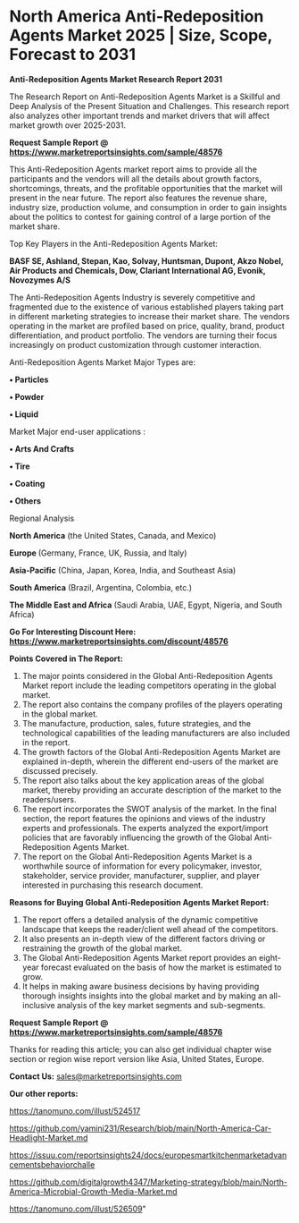 # North America Anti-Redeposition Agents Market 2025 | Size, Scope, Forecast to 2031

<strong>Anti-Redeposition Agents Market Research Report 2031</strong>

The Research Report on Anti-Redeposition Agents Market is a Skillful and Deep Analysis of the Present Situation and Challenges. This research report also analyzes other important trends and market drivers that will affect market growth over 2025-2031.

<strong>Request Sample Report @ <a href=https://www.marketreportsinsights.com/sample/48576>https://www.marketreportsinsights.com/sample/48576</a></strong>

This Anti-Redeposition Agents market report aims to provide all the participants and the vendors will all the details about growth factors, shortcomings, threats, and the profitable opportunities that the market will present in the near future. The report also features the revenue share, industry size, production volume, and consumption in order to gain insights about the politics to contest for gaining control of a large portion of the market share.

Top Key Players in the Anti-Redeposition Agents Market:

<strong>BASF SE, Ashland, Stepan, Kao, Solvay, Huntsman, Dupont, Akzo Nobel, Air Products and Chemicals, Dow, Clariant International AG, Evonik, Novozymes A/S</strong>

The Anti-Redeposition Agents Industry is severely competitive and fragmented due to the existence of various established players taking part in different marketing strategies to increase their market share. The vendors operating in the market are profiled based on price, quality, brand, product differentiation, and product portfolio. The vendors are turning their focus increasingly on product customization through customer interaction.

Anti-Redeposition Agents Market Major Types are:

<strong>•  Particles

•  Powder

•  Liquid</strong>

Market Major end-user applications :

<strong>•  Arts And Crafts

•  Tire

•  Coating

•  Others</strong>

Regional Analysis

</u><strong><b>North America</b></strong> (the United States, Canada, and Mexico)

<strong><b>Europe </b></strong>(Germany, France, UK, Russia, and Italy)

<strong><b>Asia-Pacific</b></strong> (China, Japan, Korea, India, and Southeast Asia)

<strong><b>South America</b></strong> (Brazil, Argentina, Colombia, etc.)

<strong><b>The Middle East and Africa</b></strong> (Saudi Arabia, UAE, Egypt, Nigeria, and South Africa)

<strong>Go For Interesting Discount Here: <a href=https://www.marketreportsinsights.com/discount/48576>https://www.marketreportsinsights.com/discount/48576</a></strong>

<strong>Points Covered in The Report:</strong>
<ol>
  <li>The major points considered in the Global Anti-Redeposition Agents Market report include the leading competitors operating in the global market.</li>
  <li>The report also contains the company profiles of the players operating in the global market.</li>
  <li>The manufacture, production, sales, future strategies, and the technological capabilities of the leading manufacturers are also included in the report.</li>
  <li>The growth factors of the Global Anti-Redeposition Agents Market are explained in-depth, wherein the different end-users of the market are discussed precisely.</li>
  <li>The report also talks about the key application areas of the global market, thereby providing an accurate description of the market to the readers/users.</li>
  <li>The report incorporates the SWOT analysis of the market. In the final section, the report features the opinions and views of the industry experts and professionals. The experts analyzed the export/import policies that are favorably influencing the growth of the Global Anti-Redeposition Agents Market.</li>
  <li>The report on the Global Anti-Redeposition Agents Market is a worthwhile source of information for every policymaker, investor, stakeholder, service provider, manufacturer, supplier, and player interested in purchasing this research document.</li>
</ol>
<strong>Reasons for Buying Global Anti-Redeposition Agents Market Report:</strong>

<ol>
  <li>The report offers a detailed analysis of the dynamic competitive landscape that keeps the reader/client well ahead of the competitors.</li>
  <li>It also presents an in-depth view of the different factors driving or restraining the growth of the global market.</li>
  <li>The Global Anti-Redeposition Agents Market report provides an eight-year forecast evaluated on the basis of how the market is estimated to grow.</li>
  <li>It helps in making aware business decisions by having providing thorough insights insights into the global market and by making an all-inclusive analysis of the key market segments and sub-segments.</li>
</ol>
<strong>Request Sample Report @ <a href=https://www.marketreportsinsights.com/sample/48576>https://www.marketreportsinsights.com/sample/48576</a></strong>


Thanks for reading this article; you can also get individual chapter wise section or region wise report version like Asia, United States, Europe.

<strong>Contact Us:</strong>
sales@marketreportsinsights.com

<strong>Our other reports:</strong>

<a href=https://tanomuno.com/illust/524517>https://tanomuno.com/illust/524517</a>

<a href=https://github.com/yamini231/Research/blob/main/North-America-Car-Headlight-Market.md>https://github.com/yamini231/Research/blob/main/North-America-Car-Headlight-Market.md</a>

<a href=https://issuu.com/reportsinsights24/docs/europesmartkitchenmarketadvancementsbehaviorchalle>https://issuu.com/reportsinsights24/docs/europesmartkitchenmarketadvancementsbehaviorchalle</a>

<a href=https://github.com/digitalgrowth4347/Marketing-strategy/blob/main/North-America-Microbial-Growth-Media-Market.md>https://github.com/digitalgrowth4347/Marketing-strategy/blob/main/North-America-Microbial-Growth-Media-Market.md</a>

<a href=https://tanomuno.com/illust/526509>https://tanomuno.com/illust/526509</a>"
